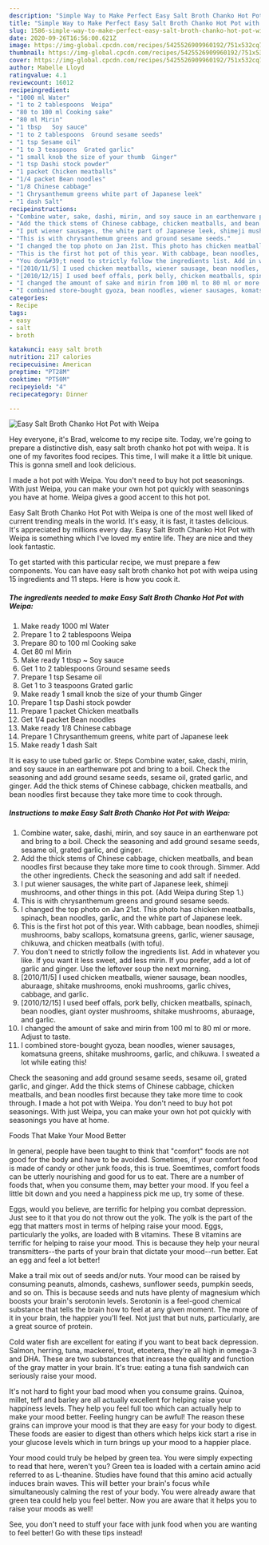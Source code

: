```yaml
---
description: "Simple Way to Make Perfect Easy Salt Broth Chanko Hot Pot with Weipa"
title: "Simple Way to Make Perfect Easy Salt Broth Chanko Hot Pot with Weipa"
slug: 1586-simple-way-to-make-perfect-easy-salt-broth-chanko-hot-pot-with-weipa
date: 2020-09-26T16:56:00.621Z
image: https://img-global.cpcdn.com/recipes/5425526909960192/751x532cq70/easy-salt-broth-chanko-hot-pot-with-weipa-recipe-main-photo.jpg
thumbnail: https://img-global.cpcdn.com/recipes/5425526909960192/751x532cq70/easy-salt-broth-chanko-hot-pot-with-weipa-recipe-main-photo.jpg
cover: https://img-global.cpcdn.com/recipes/5425526909960192/751x532cq70/easy-salt-broth-chanko-hot-pot-with-weipa-recipe-main-photo.jpg
author: Mabelle Lloyd
ratingvalue: 4.1
reviewcount: 16012
recipeingredient:
- "1000 ml Water"
- "1 to 2 tablespoons  Weipa"
- "80 to 100 ml Cooking sake"
- "80 ml Mirin"
- "1 tbsp   Soy sauce"
- "1 to 2 tablespoons  Ground sesame seeds"
- "1 tsp Sesame oil"
- "1 to 3 teaspoons  Grated garlic"
- "1 small knob the size of your thumb  Ginger"
- "1 tsp Dashi stock powder"
- "1 packet Chicken meatballs"
- "1/4 packet Bean noodles"
- "1/8 Chinese cabbage"
- "1 Chrysanthemum greens white part of Japanese leek"
- "1 dash Salt"
recipeinstructions:
- "Combine water, sake, dashi, mirin, and soy sauce in an earthenware pot and bring to a boil. Check the seasoning and add ground sesame seeds, sesame oil, grated garlic, and ginger."
- "Add the thick stems of Chinese cabbage, chicken meatballs, and bean noodles first because they take more time to cook through. Simmer. Add the other ingredients. Check the seasoning and add salt if needed."
- "I put wiener sausages, the white part of Japanese leek, shimeji mushrooms, and other things in this pot. (Add Weipa during Step 1.)"
- "This is with chrysanthemum greens and ground sesame seeds."
- "I changed the top photo on Jan 21st. This photo has chicken meatballs, spinach, bean noodles, garlic, and the white part of Japanese leek."
- "This is the first hot pot of this year. With cabbage, bean noodles, shimeji mushrooms, baby scallops, komatsuna greens, garlic, wiener sausage, chikuwa, and chicken meatballs (with tofu)."
- "You don&#39;t need to strictly follow the ingredients list. Add in whatever you like. If you want it less sweet, add less mirin. If you prefer, add a lot of garlic and ginger. Use the leftover soup the next morning."
- "[2010/11/5] I used chicken meatballs, wiener sausage, bean noodles, aburaage, shitake mushrooms, enoki mushrooms, garlic chives, cabbage, and garlic."
- "[2010/12/15] I used beef offals, pork belly, chicken meatballs, spinach, bean noodles, giant oyster mushrooms, shitake mushrooms, aburaage, and garlic."
- "I changed the amount of sake and mirin from 100 ml to 80 ml or more. Adjust to taste."
- "I combined store-bought gyoza, bean noodles, wiener sausages, komatsuna greens, shitake mushrooms, garlic, and chikuwa. I sweated a lot while eating this!"
categories:
- Recipe
tags:
- easy
- salt
- broth

katakunci: easy salt broth 
nutrition: 217 calories
recipecuisine: American
preptime: "PT28M"
cooktime: "PT50M"
recipeyield: "4"
recipecategory: Dinner

---
```



![Easy Salt Broth Chanko Hot Pot with Weipa](https://img-global.cpcdn.com/recipes/5425526909960192/751x532cq70/easy-salt-broth-chanko-hot-pot-with-weipa-recipe-main-photo.jpg)

Hey everyone, it's Brad, welcome to my recipe site. Today, we're going to prepare a distinctive dish, easy salt broth chanko hot pot with weipa. It is one of my favorites food recipes. This time, I will make it a little bit unique. This is gonna smell and look delicious.

I made a hot pot with Weipa. You don&#39;t need to buy hot pot seasonings. With just Weipa, you can make your own hot pot quickly with seasonings you have at home. Weipa gives a good accent to this hot pot.

Easy Salt Broth Chanko Hot Pot with Weipa is one of the most well liked of current trending meals in the world. It's easy, it is fast, it tastes delicious. It's appreciated by millions every day. Easy Salt Broth Chanko Hot Pot with Weipa is something which I've loved my entire life. They are nice and they look fantastic.


To get started with this particular recipe, we must prepare a few components. You can have easy salt broth chanko hot pot with weipa using 15 ingredients and 11 steps. Here is how you cook it.

<!--inarticleads1-->

##### The ingredients needed to make Easy Salt Broth Chanko Hot Pot with Weipa:

1. Make ready 1000 ml Water
1. Prepare 1 to 2 tablespoons  Weipa
1. Prepare 80 to 100 ml Cooking sake
1. Get 80 ml Mirin
1. Make ready 1 tbsp ~  Soy sauce
1. Get 1 to 2 tablespoons  Ground sesame seeds
1. Prepare 1 tsp Sesame oil
1. Get 1 to 3 teaspoons  Grated garlic
1. Make ready 1 small knob the size of your thumb  Ginger
1. Prepare 1 tsp Dashi stock powder
1. Prepare 1 packet Chicken meatballs
1. Get 1/4 packet Bean noodles
1. Make ready 1/8 Chinese cabbage
1. Prepare 1 Chrysanthemum greens, white part of Japanese leek
1. Make ready 1 dash Salt


It is easy to use tubed garlic or. Steps Combine water, sake, dashi, mirin, and soy sauce in an earthenware pot and bring to a boil. Check the seasoning and add ground sesame seeds, sesame oil, grated garlic, and ginger. Add the thick stems of Chinese cabbage, chicken meatballs, and bean noodles first because they take more time to cook through. 

<!--inarticleads2-->

##### Instructions to make Easy Salt Broth Chanko Hot Pot with Weipa:

1. Combine water, sake, dashi, mirin, and soy sauce in an earthenware pot and bring to a boil. Check the seasoning and add ground sesame seeds, sesame oil, grated garlic, and ginger.
1. Add the thick stems of Chinese cabbage, chicken meatballs, and bean noodles first because they take more time to cook through. Simmer. Add the other ingredients. Check the seasoning and add salt if needed.
1. I put wiener sausages, the white part of Japanese leek, shimeji mushrooms, and other things in this pot. (Add Weipa during Step 1.)
1. This is with chrysanthemum greens and ground sesame seeds.
1. I changed the top photo on Jan 21st. This photo has chicken meatballs, spinach, bean noodles, garlic, and the white part of Japanese leek.
1. This is the first hot pot of this year. With cabbage, bean noodles, shimeji mushrooms, baby scallops, komatsuna greens, garlic, wiener sausage, chikuwa, and chicken meatballs (with tofu).
1. You don&#39;t need to strictly follow the ingredients list. Add in whatever you like. If you want it less sweet, add less mirin. If you prefer, add a lot of garlic and ginger. Use the leftover soup the next morning.
1. [2010/11/5] I used chicken meatballs, wiener sausage, bean noodles, aburaage, shitake mushrooms, enoki mushrooms, garlic chives, cabbage, and garlic.
1. [2010/12/15] I used beef offals, pork belly, chicken meatballs, spinach, bean noodles, giant oyster mushrooms, shitake mushrooms, aburaage, and garlic.
1. I changed the amount of sake and mirin from 100 ml to 80 ml or more. Adjust to taste.
1. I combined store-bought gyoza, bean noodles, wiener sausages, komatsuna greens, shitake mushrooms, garlic, and chikuwa. I sweated a lot while eating this!


Check the seasoning and add ground sesame seeds, sesame oil, grated garlic, and ginger. Add the thick stems of Chinese cabbage, chicken meatballs, and bean noodles first because they take more time to cook through. I made a hot pot with Weipa. You don&#39;t need to buy hot pot seasonings. With just Weipa, you can make your own hot pot quickly with seasonings you have at home. 

Foods That Make Your Mood Better


In general, people have been taught to think that "comfort" foods are not good for the body and have to be avoided. Sometimes, if your comfort food is made of candy or other junk foods, this is true. Soemtimes, comfort foods can be utterly nourishing and good for us to eat. There are a number of foods that, when you consume them, may better your mood. If you feel a little bit down and you need a happiness pick me up, try some of these.

Eggs, would you believe, are terrific for helping you combat depression. Just see to it that you do not throw out the yolk. The yolk is the part of the egg that matters most in terms of helping raise your mood. Eggs, particularly the yolks, are loaded with B vitamins. These B vitamins are terrific for helping to raise your mood. This is because they help your neural transmitters--the parts of your brain that dictate your mood--run better. Eat an egg and feel a lot better!

Make a trail mix out of seeds and/or nuts. Your mood can be raised by consuming peanuts, almonds, cashews, sunflower seeds, pumpkin seeds, and so on. This is because seeds and nuts have plenty of magnesium which boosts your brain's serotonin levels. Serotonin is a feel-good chemical substance that tells the brain how to feel at any given moment. The more of it in your brain, the happier you'll feel. Not just that but nuts, particularly, are a great source of protein.

Cold water fish are excellent for eating if you want to beat back depression. Salmon, herring, tuna, mackerel, trout, etcetera, they're all high in omega-3 and DHA. These are two substances that increase the quality and function of the gray matter in your brain. It's true: eating a tuna fish sandwich can seriously raise your mood. 

It's not hard to fight your bad mood when you consume grains. Quinoa, millet, teff and barley are all actually excellent for helping raise your happiness levels. They help you feel full too which can actually help to make your mood better. Feeling hungry can be awful! The reason these grains can improve your mood is that they are easy for your body to digest. These foods are easier to digest than others which helps kick start a rise in your glucose levels which in turn brings up your mood to a happier place.

Your mood could truly be helped by green tea. You were simply expecting to read that here, weren't you? Green tea is loaded with a certain amino acid referred to as L-theanine. Studies have found that this amino acid actually induces brain waves. This will better your brain's focus while simultaneously calming the rest of your body. You were already aware that green tea could help you feel better. Now you are aware that it helps you to raise your moods as well!

See, you don't need to stuff your face with junk food when you are wanting to feel better! Go  with  these tips  instead!


